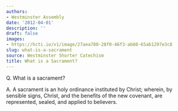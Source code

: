 ```yaml
---
authors:
- Westminster Assembly
date: '2012-04-01'
description: ''
draft: false
images:
- https://hcti.io/v1/image/27aea780-28f0-46f3-ab60-65ab1297e3c8
slug: what-is-a-sacrament
source: Westminster Shorter Catechism
title: What is a Sacrament?
---
```


Q. What is a sacrament?

A. A sacrament is an holy ordinance instituted by Christ; wherein, by sensible signs, Christ, and the benefits of the new covenant, are represented, sealed, and applied to believers.